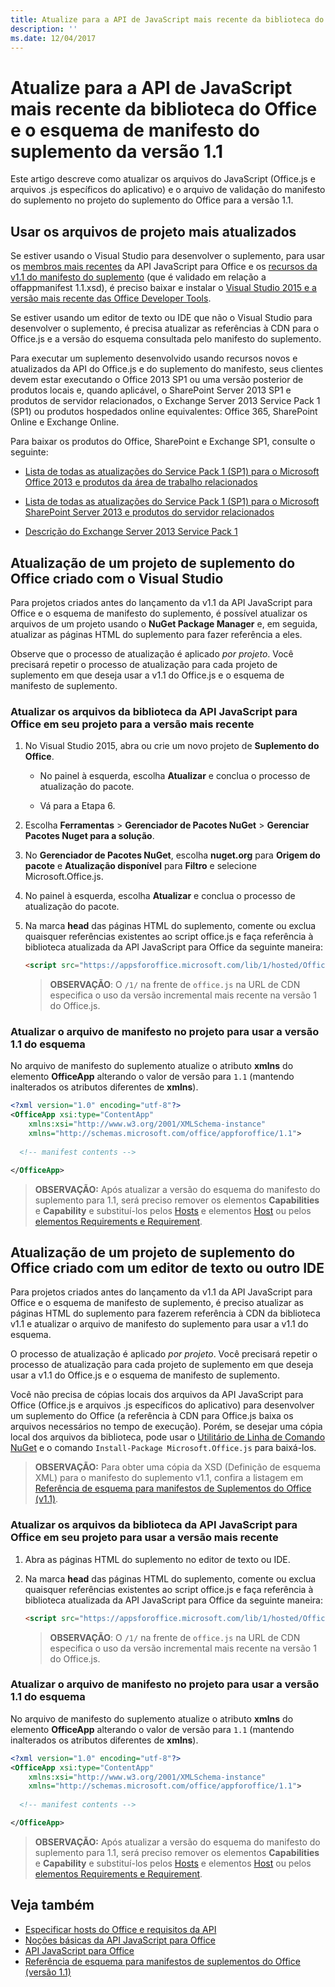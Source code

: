 ```yaml
---
title: Atualize para a API de JavaScript mais recente da biblioteca do Office e o esquema de manifesto do suplemento da versão 1.1
description: ''
ms.date: 12/04/2017
---
```


# <a name="update-to-the-latest-javascript-api-for-office-library-and-version-11-add-in-manifest-schema"></a>Atualize para a API de JavaScript mais recente da biblioteca do Office e o esquema de manifesto do suplemento da versão 1.1

Este artigo descreve como atualizar os arquivos do JavaScript (Office.js e arquivos .js específicos do aplicativo) e o arquivo de validação do manifesto do suplemento no projeto do suplemento do Office para a versão 1.1.

## <a name="use-the-most-up-to-date-project-files"></a>Usar os arquivos de projeto mais atualizados

Se estiver usando o Visual Studio para desenvolver o suplemento, para usar os [membros mais recentes](https://dev.office.com/reference/add-ins/what's-changed-in-the-javascript-api-for-office) da API JavaScript para Office e os [recursos da v1.1 do manifesto do suplemento](../develop/add-in-manifests.md) (que é validado em relação a offappmanifest 1.1.xsd), é preciso baixar e instalar o [Visual Studio 2015 e a versão mais recente das Office Developer Tools](https://www.visualstudio.com/features/office-tools-vs).

Se estiver usando um editor de texto ou IDE que não o Visual Studio para desenvolver o suplemento, é precisa atualizar as referências à CDN para o Office.js e a versão do esquema consultada pelo manifesto do suplemento.

Para executar um suplemento desenvolvido usando recursos novos e atualizados da API do Office.js e do suplemento do manifesto, seus clientes devem estar executando o Office 2013 SP1 ou uma versão posterior de produtos locais e, quando aplicável, o SharePoint Server 2013 SP1 e produtos de servidor relacionados, o Exchange Server 2013 Service Pack 1 (SP1) ou produtos hospedados online equivalentes: Office 365, SharePoint Online e Exchange Online.

Para baixar os produtos do Office, SharePoint e Exchange SP1, consulte o seguinte:

- [Lista de todas as atualizações do Service Pack 1 (SP1) para o Microsoft Office 2013 e produtos da área de trabalho relacionados](http://support.microsoft.com/kb/2850036)
    
- [Lista de todas as atualizações do Service Pack 1 (SP1) para o Microsoft SharePoint Server 2013 e produtos do servidor relacionados](http://support.microsoft.com/kb/2850035)
    
- [Descrição do Exchange Server 2013 Service Pack 1](http://support.microsoft.com/kb/2926248)
    

## <a name="updating-an-office-add-in-project-created-with-visual-studio"></a>Atualização de um projeto de suplemento do Office criado com o Visual Studio

Para projetos criados antes do lançamento da v1.1 da API JavaScript para Office e o esquema de manifesto do suplemento, é possível atualizar os arquivos de um projeto usando o **NuGet Package Manager** e, em seguida, atualizar as páginas HTML do suplemento para fazer referência a eles. 

Observe que o processo de atualização é aplicado _por projeto_. Você precisará repetir o processo de atualização para cada projeto de suplemento em que deseja usar a v1.1 do Office.js e o esquema de manifesto de suplemento.


### <a name="update-the-javascript-api-for-office-library-files-in-your-project-to-the-newest-release"></a>Atualizar os arquivos da biblioteca da API JavaScript para Office em seu projeto para a versão mais recente


1. No Visual Studio 2015, abra ou crie um novo projeto de **Suplemento do Office**.
    
      - No painel à esquerda, escolha **Atualizar** e conclua o processo de atualização do pacote.
    
      - Vá para a Etapa 6.
    
2. Escolha **Ferramentas**  >  **Gerenciador de Pacotes NuGet**  >  **Gerenciar Pacotes Nuget para a solução**.
    
3. No **Gerenciador de Pacotes NuGet**, escolha **nuget.org** para **Origem do pacote** e **Atualização disponível** para **Filtro** e selecione Microsoft.Office.js.
    
4. No painel à esquerda, escolha **Atualizar** e conclua o processo de atualização do pacote.
    
5. Na marca **head** das páginas HTML do suplemento, comente ou exclua quaisquer referências existentes ao script office.js e faça referência à biblioteca atualizada da API JavaScript para Office da seguinte maneira:
    
    ```html
    <script src="https://appsforoffice.microsoft.com/lib/1/hosted/Office.js" type="text/javascript"></script>
    ```

    > **OBSERVAÇÃO**: O `/1/` na frente de `office.js` na URL de CDN especifica o uso da versão incremental mais recente na versão 1 do Office.js.   


### <a name="update-the-manifest-file-in-your-project-to-use-schema-version-11"></a>Atualizar o arquivo de manifesto no projeto para usar a versão 1.1 do esquema

No arquivo de manifesto do suplemento atualize o atributo **xmlns** do elemento **OfficeApp** alterando o valor de versão para `1.1` (mantendo inalterados os atributos diferentes de **xmlns**).
    
```xml
<?xml version="1.0" encoding="utf-8"?>
<OfficeApp xsi:type="ContentApp" 
    xmlns:xsi="http://www.w3.org/2001/XMLSchema-instance" 
    xmlns="http://schemas.microsoft.com/office/appforoffice/1.1">
  
  <!-- manifest contents -->

</OfficeApp>
```

> **OBSERVAÇÃO:** Após atualizar a versão do esquema do manifesto do suplemento para 1.1, será preciso remover os elementos **Capabilities** e **Capability** e substituí-los pelos [Hosts](https://dev.office.com/reference/add-ins/manifest/hosts) e elementos [Host](https://dev.office.com/reference/add-ins/manifest/hosts) ou pelos [elementos Requirements e Requirement](specify-office-hosts-and-api-requirements.md).

## <a name="updating-an-office-add-in-project-created-with-a-text-editor-or-other-ide"></a>Atualização de um projeto de suplemento do Office criado com um editor de texto ou outro IDE

Para projetos criados antes do lançamento da v1.1 da API JavaScript para Office e o esquema de manifesto de suplemento, é preciso atualizar as páginas HTML do suplemento para fazerem referência à CDN da biblioteca v1.1 e atualizar o arquivo de manifesto do suplemento para usar a v1.1 do esquema. 

O processo de atualização é aplicado _por projeto_. Você precisará repetir o processo de atualização para cada projeto de suplemento em que deseja usar a v1.1 do Office.js e o esquema de manifesto de suplemento.

Você não precisa de cópias locais dos arquivos da API JavaScript para Office (Office.js e arquivos .js específicos do aplicativo) para desenvolver um suplemento do Office (a referência à CDN para Office.js baixa os arquivos necessários no tempo de execução). Porém, se desejar uma cópia local dos arquivos da biblioteca, pode usar o [Utilitário de Linha de Comando NuGet](http://docs.nuget.org/consume/installing-nuget) e o comando `Install-Package Microsoft.Office.js` para baixá-los.

> **OBSERVAÇÃO:** Para obter uma cópia da XSD (Definição de esquema XML) para o manifesto do suplemento v1.1, confira a listagem em [Referência de esquema para manifestos de Suplementos do Office (v1.1)](../develop/add-in-manifests.md).


### <a name="update-the-javascript-api-for-office-library-files-in-your-project-to-use-the-newest-release"></a>Atualizar os arquivos da biblioteca da API JavaScript para Office em seu projeto para usar a versão mais recente

1. Abra as páginas HTML do suplemento no editor de texto ou IDE.
    
2. Na marca **head** das páginas HTML do suplemento, comente ou exclua quaisquer referências existentes ao script office.js e faça referência à biblioteca atualizada da API JavaScript para Office da seguinte maneira:
    
    ```html
    <script src="https://appsforoffice.microsoft.com/lib/1/hosted/Office.js" type="text/javascript"></script>
    ```

    > **OBSERVAÇÃO**: O `/1/` na frente de `office.js` na URL de CDN especifica o uso da versão incremental mais recente na versão 1 do Office.js.   

### <a name="update-the-manifest-file-in-your-project-to-use-schema-version-11"></a>Atualizar o arquivo de manifesto no projeto para usar a versão 1.1 do esquema

No arquivo de manifesto do suplemento atualize o atributo **xmlns** do elemento **OfficeApp** alterando o valor de versão para `1.1` (mantendo inalterados os atributos diferentes de **xmlns**).
    
```xml
<?xml version="1.0" encoding="utf-8"?>
<OfficeApp xsi:type="ContentApp" 
    xmlns:xsi="http://www.w3.org/2001/XMLSchema-instance" 
    xmlns="http://schemas.microsoft.com/office/appforoffice/1.1">
  
  <!-- manifest contents -->

</OfficeApp>
```

> **OBSERVAÇÃO:** Após atualizar a versão do esquema do manifesto do suplemento para 1.1, será preciso remover os elementos **Capabilities** e **Capability** e substituí-los pelos [Hosts](https://dev.office.com/reference/add-ins/manifest/hosts) e elementos [Host](https://dev.office.com/reference/add-ins/manifest/hosts) ou pelos [elementos Requirements e Requirement](specify-office-hosts-and-api-requirements.md).
    

## <a name="see-also"></a>Veja também

- [Especificar hosts do Office e requisitos da API](specify-office-hosts-and-api-requirements.md) 
- [Noções básicas da API JavaScript para Office](understanding-the-javascript-api-for-office.md)    
- [API JavaScript para Office](https://dev.office.com/reference/add-ins/javascript-api-for-office)   
- [Referência de esquema para manifestos de suplementos do Office (versão 1.1)](../develop/add-in-manifests.md)
    
